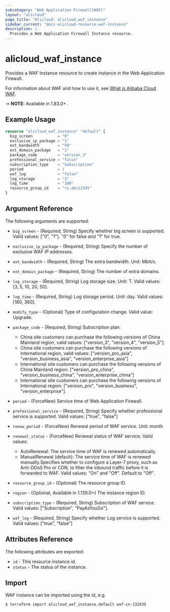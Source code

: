 ```yaml
---
subcategory: "Web Application Firewall(WAF)"
layout: "alicloud"
page_title: "Alicloud: alicloud_waf_instance"
sidebar_current: "docs-alicloud-resource-waf-instance"
description: |-
  Provides a Web Application Firewall Instance resource.
---
```


# alicloud\_waf\_instance

Provides a WAF Instance resource to create instance in the Web Application Firewall.

For information about WAF and how to use it, see [What is Alibaba Cloud WAF](https://www.alibabacloud.com/help/doc-detail/28517.htm).

-> **NOTE:** Available in 1.83.0+ .

## Example Usage

```terraform
resource "alicloud_waf_instance" "default" {
  big_screen           = "0"
  exclusive_ip_package = "1"
  ext_bandwidth        = "50"
  ext_domain_package   = "1"
  package_code         = "version_3"
  prefessional_service = "false"
  subscription_type    = "Subscription"
  period               = 1
  waf_log              = "false"
  log_storage          = "3"
  log_time             = "180"
  resource_group_id    = "rs-abc12345"
}
```
## Argument Reference

The following arguments are supported:

* `big_screen` - (Required, String) Specify whether big screen is supported. Valid values: ["0", "1"]. "0" for false and "1" for true.
* `exclusive_ip_package` - (Required, String) Specify the number of exclusive WAF IP addresses.
* `ext_bandwidth` - (Required, String) The extra bandwidth. Unit: Mbit/s.
* `ext_domain_package` - (Required, String) The number of extra domains.
* `log_storage` - (Required, String) Log storage size. Unit: T. Valid values: [3, 5, 10, 20, 50].
* `log_time` - (Required, String) Log storage period. Unit: day. Valid values: [180, 360].
* `modify_type` - (Optional) Type of configuration change. Valid value: Upgrade.
* `package_code` - (Required, String) Subscription plan:
    * China site customers can purchase the following versions of China Mainland region, valid values: ["version_3", "version_4", "version_5"].
    * China site customers can purchase the following versions of International region, valid values: ["version_pro_asia", "version_business_asia", "version_enterprise_asia"]
    * International site customers can purchase the following versions of China Mainland region: ["version_pro_china", "version_business_china", "version_enterprise_china"]
    * International site customers can purchase the following versions of International region: ["version_pro", "version_business", "version_enterprise"].

* `period` - (ForceNew) Service time of Web Application Firewall.
* `prefessional_service` - (Required, String) Specify whether professional service is supported. Valid values: ["true", "false"]
* `renew_period` - (ForceNew) Renewal period of WAF service. Unit: month
* `renewal_status` - (ForceNew) Renewal status of WAF service. Valid values: 
    * AutoRenewal: The service time of WAF is renewed automatically.
    * ManualRenewal (default): The service time of WAF is renewed manually.Specifies whether to configure a Layer-7 proxy, such as Anti-DDoS Pro or CDN, to filter the inbound traffic before it is forwarded to WAF. Valid values: "On" and "Off". Default to "Off".
* `resource_group_id` - (Optional) The resource group ID.
* `region` - (Optional, Available in 1.139.0+) The instance region ID.
* `subscription_type` - (Required, String) Subscription of WAF service. Valid values: ["Subscription", "PayAsYouGo"].
* `waf_log` - (Required, String) Specify whether Log service is supported. Valid values: ["true", "false"]                                           
			
## Attributes Reference

The following attributes are exported:

* `id` - This resource instance id.
* `status` - The status of the instance.

## Import

WAF instance can be imported using the id, e.g.

```shell
$ terraform import alicloud_waf_instance.default waf-cn-132435
```
